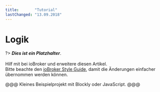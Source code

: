 ```yaml
---
title:       "Tutorial"
lastChanged: "13.09.2018"
---
```


# Logik

?> ***Dies ist ein Platzhalter***.
   <br><br>
   Hilf mit bei ioBroker und erweitere diesen Artikel.   
   Bitte beachte den [ioBroker Style Guide](community/styleguidedoc), 
   damit die Änderungen einfacher übernommen werden können.

@@@ Kleines Beispielprojekt mit Blockly oder JavaScript. @@@
